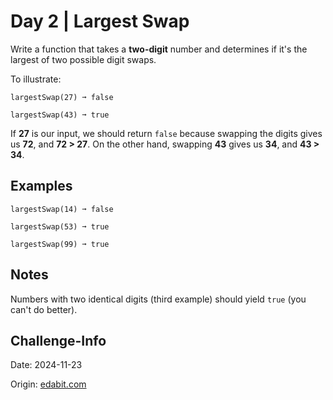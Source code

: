 # Day 2 | Largest Swap

Write a function that takes a **two-digit** number and determines if it's the largest of two possible digit swaps.

To illustrate:

    largestSwap(27) ➞ false

    largestSwap(43) ➞ true

If **27** is our input, we should return `false` because swapping the digits gives us **72**, and **72 > 27**. On the other hand, swapping **43** gives us **34**, and **43 > 34**.

## Examples

    largestSwap(14) ➞ false

    largestSwap(53) ➞ true

    largestSwap(99) ➞ true

## Notes

Numbers with two identical digits (third example) should yield `true` (you can't do better).

## Challenge-Info

Date: 2024-11-23

Origin: [edabit.com](https://edabit.com/challenge/6cy4ZoxMggJNCBjEa)
